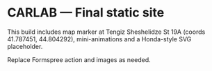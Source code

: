 # CARLAB — Final static site

This build includes map marker at Tengiz Sheshelidze St 19A (coords 41.787451, 44.804292), mini-animations and a Honda-style SVG placeholder.

Replace Formspree action and images as needed.